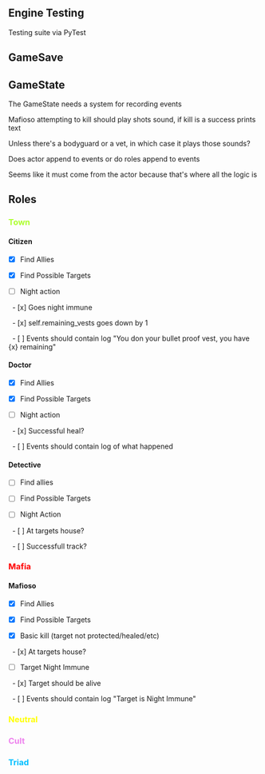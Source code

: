## Engine Testing

Testing suite via PyTest

## GameSave

## GameState

The GameState needs a system for recording events

Mafioso attempting to kill should play shots sound, if kill is a success prints text

Unless there's a bodyguard or a vet, in which case it plays those sounds?

Does actor append to events or do roles append to events

Seems like it must come from the actor because that's where all the logic is

## Roles

### <font color="greenYellow">Town</font>

#### Citizen

* [x] Find Allies

* [x] Find Possible Targets

* [ ] Night action

  - \[x\] Goes night immune

  - \[x\] self.remaining_vests goes down by 1

  - \[ \] Events should contain log "You don your bullet proof vest, you have {x} remaining"

#### Doctor

* [x] Find Allies

* [x] Find Possible Targets

* [ ] Night action

  - \[x\] Successful heal?

  - \[ \] Events should contain log of what happened

#### Detective

* [ ] Find allies

* [ ] Find Possible Targets

* [ ] Night Action

  - \[ \] At targets house?

  - \[ \] Successfull track?

### <font color="red">Mafia</font>

#### Mafioso

* [x] Find Allies

* [x] Find Possible Targets

* [x] Basic kill (target not protected/healed/etc)

  - \[x\] At targets house?

* [ ] Target Night Immune

  - \[x\] Target should be alive

  - \[ \] Events should contain log "Target is Night Immune"

### <font color="yellow">Neutral</font>

### <font color="violet">Cult</font>

### <font color="deepSkyBlue">Triad</font>
